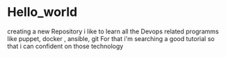 # Hello_world
creating a new Repository
i like to learn all the Devops related programms like puppet, docker , ansible, git
For that i'm searching a good tutorial so that i can confident on those technology 
